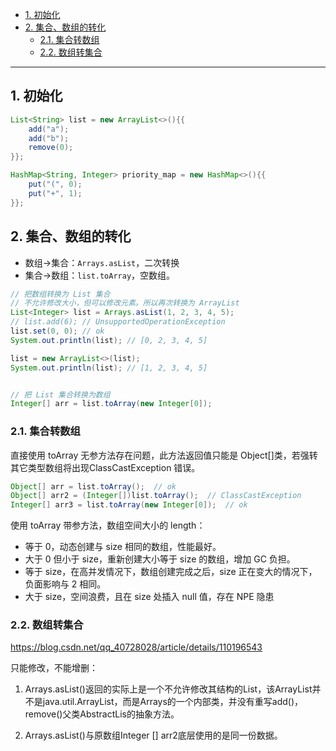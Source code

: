 - [1. 初始化](#1-初始化)
- [2. 集合、数组的转化](#2-集合数组的转化)
  - [2.1. 集合转数组](#21-集合转数组)
  - [2.2. 数组转集合](#22-数组转集合)

---

## 1. 初始化

```java
List<String> list = new ArrayList<>(){{
    add("a");
    add("b");
    remove(0);
}};

HashMap<String, Integer> priority_map = new HashMap<>(){{
    put("(", 0);
    put("+", 1);
}};
```

## 2. 集合、数组的转化
- 数组→集合：`Arrays.asList`，二次转换
- 集合→数组：`list.toArray`，空数组。

```java
// 把数组转换为 List 集合
// 不允许修改大小，但可以修改元素。所以再次转换为 ArrayList
List<Integer> list = Arrays.asList(1, 2, 3, 4, 5);
// list.add(6); // UnsupportedOperationException
list.set(0, 0); // ok
System.out.println(list); // [0, 2, 3, 4, 5]

list = new ArrayList<>(list);
System.out.println(list); // [1, 2, 3, 4, 5]


// 把 List 集合转换为数组
Integer[] arr = list.toArray(new Integer[0]);
```

### 2.1. 集合转数组
直接使用 toArray 无参方法存在问题，此方法返回值只能是 Object[]类，若强转其它类型数组将出现ClassCastException 错误。
```java
Object[] arr = list.toArray();  // ok
Object[] arr2 = (Integer[])list.toArray();  // ClassCastException
Integer[] arr3 = list.toArray(new Integer[0]);  // ok
```
使用 toArray 带参方法，数组空间大小的 length：
- 等于 0，动态创建与 size 相同的数组，性能最好。
- 大于 0 但小于 size，重新创建大小等于 size 的数组，增加 GC 负担。
- 等于 size，在高并发情况下，数组创建完成之后，size 正在变大的情况下，负面影响与 2 相同。
- 大于 size，空间浪费，且在 size 处插入 null 值，存在 NPE 隐患
### 2.2. 数组转集合

https://blog.csdn.net/qq_40728028/article/details/110196543

只能修改，不能增删：
1. Arrays.asList()返回的实际上是一个不允许修改其结构的List，该ArrayList并不是java.util.ArrayList，而是Arrays的一个内部类，并没有重写add()，remove()父类AbstractLis的抽象方法。

2. Arrays.asList()与原数组Integer [] arr2底层使用的是同一份数据。